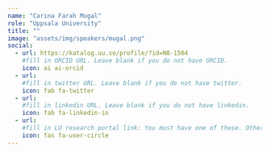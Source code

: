 ```yaml
---
name: "Carina Farah Mugal"
role: "Uppsala University"
title: ""
image: "assets/img/speakers/mugal.png"
social:
  - url: https://katalog.uu.se/profile/?id=N8-1504
    #fill in ORCID URL. Leave blank if you do not have ORCID.
    icon: ai ai-orcid
  - url:
    #fill in twitter URL. Leave blank if you do not have twitter.
    icon: fab fa-twitter
  - url:
    #fill in linkedin URL. Leave blank if you do not have linkedin.
    icon: fab fa-linkedin-in
  - url:
    #fill in LU research portal link: You must have one of these. Otherwise, leave blank.
    icon: fas fa-user-circle
---
```

